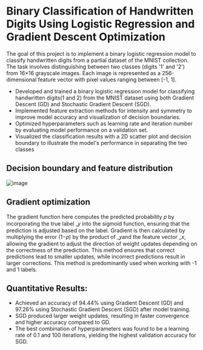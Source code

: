 # Binary Classification of Handwritten Digits Using Logistic Regression and Gradient Descent Optimization

The goal of this project is to implement a binary logistic regression model to classify handwritten digits from a partial dataset of the MNIST collection. The task involves distinguishing between two classes (digits '1' and '2') from 16×16 grayscale images. Each image is represented as a 256-dimensional feature vector with pixel values ranging between [-1, 1].

- Developed and trained a binary logistic regression model for classifying handwritten digits(1 and 2) from the MNIST dataset using both Gradient Descent (GD) and Stochastic Gradient Descent (SGD).
- Implemented feature extraction methods for intensity and symmetry to improve model accuracy and visualization of decision boundaries.
- Optimized hyperparameters such as learning rate and iteration number by evaluating model performance on a validation set.
- Visualized the classification results with a 2D scatter plot and decision boundary to illustrate the model's performance in separating the two classes

## Decision boundary and feature distribution
![image](https://github.com/user-attachments/assets/03a0aabd-4207-45b0-8e44-8c9bb12fecfa)

## Gradient optimization

The gradient function here computes the predicted probability 𝑝 by incorporating the true
label _𝑦 into the sigmoid function, ensuring that the prediction is adjusted based on the label. Gradient is then calculated by multiplying the error (1−𝑝) by the product of _𝑦and the feature vector _𝑥, allowing the gradient to adjust the direction of weight updates depending on the correctness of the prediction. This method ensures that correct predictions lead to smaller updates, while incorrect predictions result in larger corrections. This method is predominantly used when working with -1 and 1 labels.

## Quantitative Results:
- Achieved an accuracy of 94.44% using Gradient Descent (GD) and 97.26% using Stochastic Gradient Descent (SGD) after model training.
- SGD produced larger weight updates, resulting in faster convergence and higher accuracy compared to GD.
- The best combination of hyperparameters was found to be a learning rate of 0.1 and 100 iterations, yielding the highest validation accuracy for SGD.
